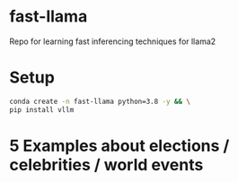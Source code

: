 # fast-llama
Repo for learning fast inferencing techniques for llama2

# Setup

```bash
conda create -n fast-llama python=3.8 -y && \
pip install vllm
```



# 5 Examples about elections / celebrities / world events